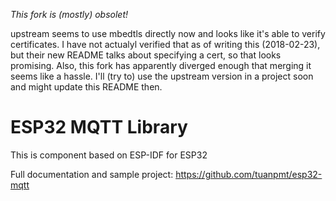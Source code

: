 *This fork is (mostly) obsolet!*

upstream seems to use mbedtls directly now and looks like it's able to verify certificates.
I have not actualyl verified that as of writing this (2018-02-23), but their new README talks about specifying a cert, so that looks promising.
Also, this fork has apparently diverged enough that merging it seems like a hassle.
I'll (try to) use the upstream version in a project soon and might update this README then.

# ESP32 MQTT Library

This is component based on ESP-IDF for ESP32 

Full documentation and sample project: https://github.com/tuanpmt/esp32-mqtt
